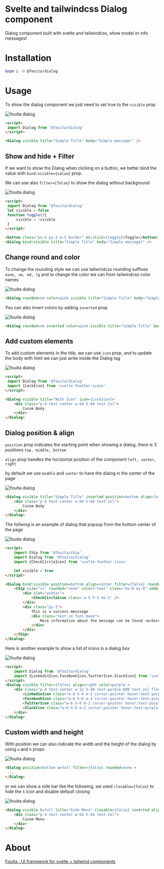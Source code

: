 # Svelte and tailwindcss Dialog component

Dialog component built with svelte and tailwindcss, show modal or info messages!

# Installation

```bash
$npm i -D @fouita/dialog
```

# Usage

To show the dialog component we just need to set true to the `visible` prop

![fouita dialog](https://cdn.fouita.com/assets/pics/template/dialog/dialog-simple.jpg)

```html
<script>
 import Dialog from '@fouita/dialog'
</script>

<Dialog visible title="Simple Title" body="Simple message!" />
```


## Show and hide + Filter

If we want to show the Dialog when clicking on a button, we better bind the value with `bind:visible={value}` prop.

We can use also `filter={false}` to show the dialog without background 

![fouita dialog](https://cdn.fouita.com/assets/pics/template/dialog/dialog-filter.jpg)

```html
<script>
 import Dialog from '@fouita/dialog'
 let visible = false
 function toggle(){
     visible = !visible
 }
</script>

<button class="px-4 py-2 m-2 border" on:click={toggle}>Toggle</button>
<Dialog bind:visible title="Simple Title" body="Simple message!" />
```


## Change round and color

To change the rounding style we can use tailwindcss rounding suffixes `none, sm, md, lg` and to change the color we can from tailwindcss color names

![fouita dialog](https://cdn.fouita.com/assets/pics/template/dialog/dialog-rounded.jpg)

```html
<Dialog rounded=sm color=pink visible title="Simple Title" body="Simple message!" />
```

You can also invert colors by adding `inverted` prop

![fouita dialog](https://cdn.fouita.com/assets/pics/template/dialog/dialog-inverted.jpg)

```html
<Dialog rounded=sm inverted color=pink visible title="Simple Title" body="Simple message!" />
```


## Add custom elements

To add custom elements in the title, we can use `icon` prop, and to update the body with html we can just write inside the Dialog tag

![fouita dialog](https://cdn.fouita.com/assets/pics/template/dialog/dialog-custom.jpg)

```html
<script>
 import Dialog from '@fouita/dialog'
 import {LockIcon} from 'svelte-feather-icons'
</script>

<Dialog visible title="With Icon" icon={LockIcon}>
    <div class="p-4 text-center w-64 h-64 text-2xl">
        Cusom Body
    </div>
</Dialog>
```

## Dialog position & align

`position` prop indicates the starting point when showing a dialog, there is 3 positions `top, middle, bottom`

`align` prop handles the horizontal position of the component `left, center, right`

by default we use `middle` and `center` to have the dialog in the center of the page

![fouita dialog](https://cdn.fouita.com/assets/pics/template/dialog/dialog-bottom-left.jpg)

```html
<Dialog visible title="Simple Title" inverted position=bottom align=left rounded=none >
    <div class="p-4 text-center w-64 h-64 text-2xl">
        Cusom Body
    </div>
</Dialog>
```

The follwing is an example of dialog that popsup from the bottom center of the page

![fouita dialog](https://cdn.fouita.com/assets/pics/template/dialog/dialog-success-msg.jpg)


```html
<script>
	import Chip from '@fouita/chip'
    import Dialog from '@fouita/dialog'			
    import {CheckCircleIcon} from 'svelte-feather-icons'

    let visible = true
</script>

<Dialog bind:visible position=bottom align=center filter={false} rounded="md" >
    <Chip size="xl" rounded="none" color="teal" class="mx-0 my-0" onDelete={() => dialog4=false} >
        <div slot="avatar">
            <CheckCircleIcon class='w-5 h-5 mx-2' />
        </div>
        <div class="py-2">
            This is a success messsage
            <div class="text-sm font-base">
                More information about the message can be found <u>here</u>
            </div>
        </div>
    </Chip>
</Dialog>
```

Here is another example to show a list of icons in a dialog box

![fouita dialog](https://cdn.fouita.com/assets/pics/template/dialog/dialog-icons.jpg)

```html
<script>
    import Dialog from '@fouita/dialog'
    import {LinkedinIcon,FacebookIcon,TwitterIcon,SlackIcon} from 'svelte-feather-icons'
</script>
<Dialog visible filter={false} align=right color=purple >
    <div class="p-4 text-center w-12 h-48 text-purple-600 text-2xl flex flex-col items-center">
        <LinkedinIcon class="w-6 h-6 m-2 cursor-pointer hover:text-purple-800" />
        <FacebookIcon class="w-6 h-6 m-2 cursor-pointer hover:text-purple-800" />
        <TwitterIcon class="w-6 h-6 m-2 cursor-pointer hover:text-purple-800" />
        <SlackIcon class="w-6 h-6 m-2 cursor-pointer hover:text-purple-800" />
    </div>
</Dialog>
```


## Custom width and height

With position we can also indicate the width and the height of the dialog by using `w` and `h` props

![fouita dialog](https://cdn.fouita.com/assets/pics/template/dialog/dialog-w-full.jpg)

```html
<Dialog position=bottom w=full filter={false} rounded=none >
 ...
</Dialog> 
```

or we can show a side bar like the following, we used `closable={false}` to hide the `X` icon and disable default closing 

![fouita dialog](https://cdn.fouita.com/assets/pics/template/dialog/dialog-side-menu.jpg)

```html
<Dialog visible h=full title="Side Menu" closable={false} inverted align=left rounded=none >
    <div class="p-4 text-center w-64 h-64 text-2xl">
        Cusom Menu
    </div>
</Dialog>
```


# About

[Fouita : UI framework for svelte + tailwind components](https://fouita.com)

